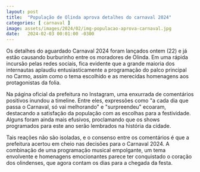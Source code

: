 ```yaml
---
layout: post
title:  "População de Olinda aprova detalhes do carnaval 2024"
categories: [ carnaval ]
image: assets/images/2024/02/img-populacao-aprova-carnaval.jpg
date:   2024-02-03 00:01:00 -0300
---
```

Os detalhes do aguardado Carnaval 2024 foram lançados ontem (22) e já estão causando burburinho entre os moradores de Olinda. Em uma rápida incursão pelas redes sociais, fica evidente que a grande maioria dos internautas aplaudiu entusiasticamente a programação do palco principal no Carmo, assim como o tema escolhido e as merecidas homenagens aos protagonistas da folia.

Na página oficial da prefeitura no Instagram, uma enxurrada de comentários positivos inundou a timeline. Entre eles, expressões como "a cada dia que passa o Carnaval, só vai melhorando" e "surpreendeu" ecoaram, destacando a satisfação da população com as escolhas para a festividade. Alguns foram ainda mais efusivos, proclamando que os shows programados para este ano serão lembrados na história da cidade.

Tais reações não são isoladas, e o consenso entre os comentários é que a prefeitura acertou em cheio nas decisões para o Carnaval 2024. A combinação de uma programação musical empolgante, um tema envolvente e homenagens emocionantes parece ter conquistado o coração dos olindenses, que agora contam os dias para a chegada da festa.